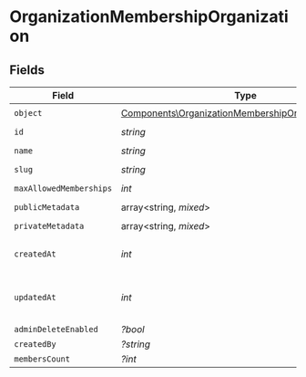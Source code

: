 # OrganizationMembershipOrganization


## Fields

| Field                                                                                                                      | Type                                                                                                                       | Required                                                                                                                   | Description                                                                                                                |
| -------------------------------------------------------------------------------------------------------------------------- | -------------------------------------------------------------------------------------------------------------------------- | -------------------------------------------------------------------------------------------------------------------------- | -------------------------------------------------------------------------------------------------------------------------- |
| `object`                                                                                                                   | [Components\OrganizationMembershipOrganizationObject](../../Models/Components/OrganizationMembershipOrganizationObject.md) | :heavy_check_mark:                                                                                                         | N/A                                                                                                                        |
| `id`                                                                                                                       | *string*                                                                                                                   | :heavy_check_mark:                                                                                                         | N/A                                                                                                                        |
| `name`                                                                                                                     | *string*                                                                                                                   | :heavy_check_mark:                                                                                                         | N/A                                                                                                                        |
| `slug`                                                                                                                     | *string*                                                                                                                   | :heavy_check_mark:                                                                                                         | N/A                                                                                                                        |
| `maxAllowedMemberships`                                                                                                    | *int*                                                                                                                      | :heavy_check_mark:                                                                                                         | N/A                                                                                                                        |
| `publicMetadata`                                                                                                           | array<string, *mixed*>                                                                                                     | :heavy_check_mark:                                                                                                         | N/A                                                                                                                        |
| `privateMetadata`                                                                                                          | array<string, *mixed*>                                                                                                     | :heavy_check_mark:                                                                                                         | N/A                                                                                                                        |
| `createdAt`                                                                                                                | *int*                                                                                                                      | :heavy_check_mark:                                                                                                         | Unix timestamp of creation.<br/>                                                                                           |
| `updatedAt`                                                                                                                | *int*                                                                                                                      | :heavy_check_mark:                                                                                                         | Unix timestamp of last update.<br/>                                                                                        |
| `adminDeleteEnabled`                                                                                                       | *?bool*                                                                                                                    | :heavy_minus_sign:                                                                                                         | N/A                                                                                                                        |
| `createdBy`                                                                                                                | *?string*                                                                                                                  | :heavy_minus_sign:                                                                                                         | N/A                                                                                                                        |
| `membersCount`                                                                                                             | *?int*                                                                                                                     | :heavy_minus_sign:                                                                                                         | N/A                                                                                                                        |